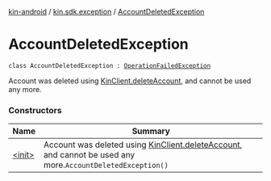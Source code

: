 [kin-android](../../index.md) / [kin.sdk.exception](../index.md) / [AccountDeletedException](./index.md)

# AccountDeletedException

`class AccountDeletedException : `[`OperationFailedException`](../-operation-failed-exception/index.md)

Account was deleted using [KinClient.deleteAccount](#), and cannot be used any more.

### Constructors

| Name | Summary |
|---|---|
| [&lt;init&gt;](-init-.md) | Account was deleted using [KinClient.deleteAccount](#), and cannot be used any more.`AccountDeletedException()` |
